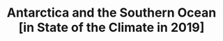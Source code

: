 ---
title: "Antarctica and the Southern Ocean [in State of the Climate in 2019]"
citation: "Abrahamsen, E.P., Barreira, S., Bitz, C.M., Butler, A., Clem, K.R., Colwell, S., Coy, L., de Laat, J., **du Plessis, M.D.,** Fogt, R.L. and Fricker, H.A., and others. 2020. Antarctica and the Southern Ocean [in State of the Climate in 2019]."
doi: "https://doi.org/doi:10.1175/BAMS-D-20-0090.1" 
category: manuscripts
---